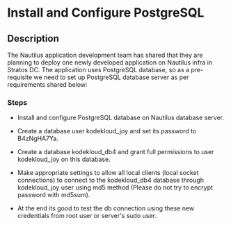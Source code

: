 # Install and Configure PostgreSQL

## Description
The Nautilus application development team has shared that they are planning to deploy one newly developed application on Nautilus infra in Stratos DC. The application uses PostgreSQL database, so as a pre-requisite we need to set up PostgreSQL database server as per requirements shared below:

### Steps

* Install and configure PostgreSQL database on Nautilus database server.

* Create a database user kodekloud_joy and set its password to B4zNgHA7Ya.

* Create a database kodekloud_db4 and grant full permissions to user kodekloud_joy on this database.

* Make appropriate settings to allow all local clients (local socket connections) to connect to the kodekloud_db4 database through kodekloud_joy user using md5 method (Please do not try to encrypt password with md5sum).

* At the end its good to test the db connection using these new credentials from root user or server's sudo user.
